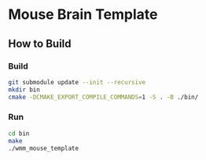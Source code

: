 # Mouse Brain Template

## How to Build

### Build

```bash
git submodule update --init --recursive
mkdir bin
cmake -DCMAKE_EXPORT_COMPILE_COMMANDS=1 -S . -B ./bin/

```

### Run

```bash
cd bin
make
./wmm_mouse_template
```
